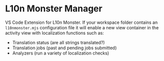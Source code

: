 # L10n Monster Manager

VS Code Extension for L10n Monster. If your workspace folder contains an `l10nmonster.mjs` configuration
file it will enable a new view container in the activity view with localization functions such as:

* Translation status (are all strings translated?)
* Translation jobs (past and pending jobs submitted)
* Analyzers (run a variety of localization checks)
